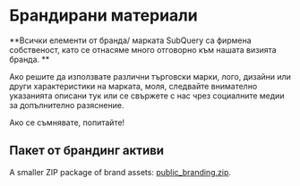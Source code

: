 # Брандирани материали

**Всички елементи от бранда/ марката SubQuery са фирмена собственост, като се отнасяме много отговорно към нашата визията бранда. **

Ако решите да използвате различни търговски марки, лого, дизайни или други характеристики на марката, моля, следвайте внимателно указанията описани тук или се свържете с нас чрез социалните медии за допълнително разяснение.

Ако се съмнявате, попитайте!

## Пакет от брандинг активи

A smaller ZIP package of brand assets: [public_branding.zip](https://static.subquery.network/public-branding.zip).
